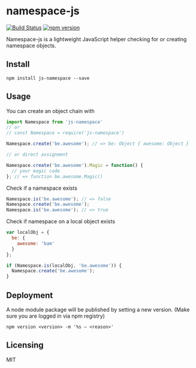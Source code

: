 # namespace-js
[![Build Status](https://travis-ci.org/cange/namespace-js.svg?branch=master)](https://travis-ci.org/cange/namespace-js) [![npm version](https://badge.fury.io/js/js-namespace.svg)](https://badge.fury.io/js/js-namespace)

Namespace-js is a lightweight JavaScript helper checking for or creating namespace objects.

## Install
```shell
npm install js-namespace --save
```

## Usage
You can create an object chain with

```javascript
import Namespace from 'js-namespace'
// or
// const Namespace = require('js-namespace')

Namespace.create('be.awesome'); // => be: Object { awesome: Object }

// or direct assignment

Namespace.create('be.awesome').Magic = function() {
  // your magic code
}; // => function be.awesome.Magic()
```

Check if a namespace exists

```javascript
Namespace.is('be.awesome'); // => false
Namespace.create('be.awesome');
Namespace.is('be.awesome'); // => true
```

Check if namespace on a local object exists

```javascript
var localObj = {
  be: {
    awesome: 'bam'
  }
};

if (Namespace.is(localObj, 'be.awesome')) {
  Namespace.create('be.awesome');
}
```

## Deployment
A node module package will be published by setting a new version. (Make sure you are logged in via npm registry)
```shell
npm version <version> -m '%s – <reason>'
```

## Licensing
MIT
